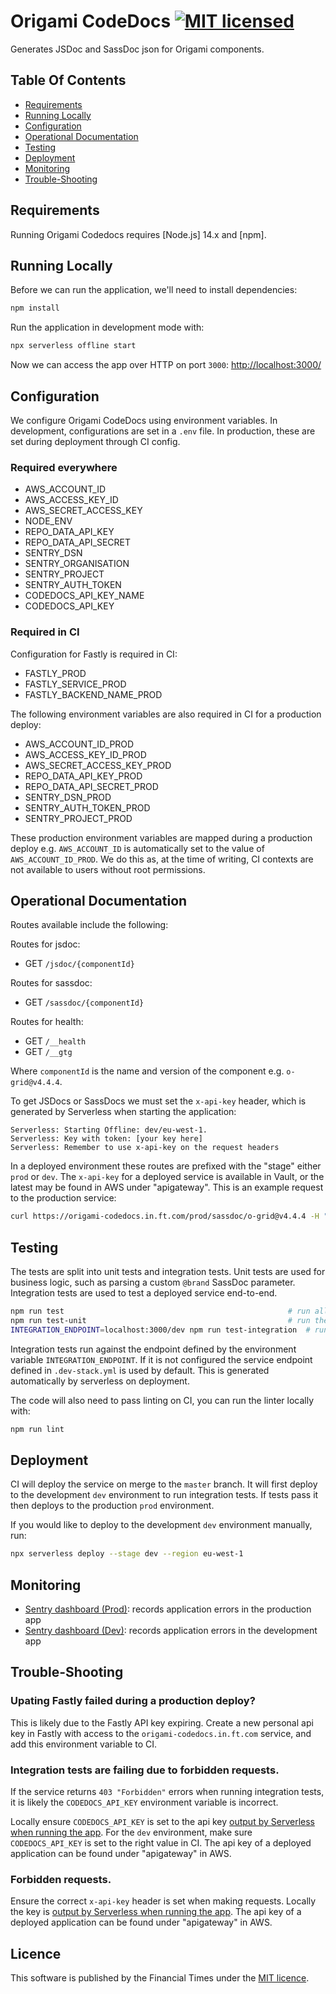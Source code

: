 # Origami CodeDocs [![MIT licensed](https://img.shields.io/badge/license-MIT-blue.svg)](#licence)

Generates JSDoc and SassDoc json for Origami components.

## Table Of Contents

- [Requirements](#requirements)
- [Running Locally](#running-locally)
- [Configuration](#configuration)
- [Operational Documentation](#operational-documentation)
- [Testing](#testing)
- [Deployment](#deployment)
- [Monitoring](#monitoring)
- [Trouble-Shooting](#trouble-shooting)

## Requirements

Running Origami Codedocs requires [Node.js] 14.x and [npm].

## Running Locally

Before we can run the application, we'll need to install dependencies:

```sh
npm install
```

Run the application in development mode with:

```sh
npx serverless offline start
```

Now we can access the app over HTTP on port `3000`: [http://localhost:3000/](http://localhost:3000/)

## Configuration

We configure Origami CodeDocs using environment variables. In development, configurations are set in a `.env` file. In production, these are set during deployment through CI config.

### Required everywhere

- AWS_ACCOUNT_ID
- AWS_ACCESS_KEY_ID
- AWS_SECRET_ACCESS_KEY
- NODE_ENV
- REPO_DATA_API_KEY
- REPO_DATA_API_SECRET
- SENTRY_DSN
- SENTRY_ORGANISATION
- SENTRY_PROJECT
- SENTRY_AUTH_TOKEN
- CODEDOCS_API_KEY_NAME
- CODEDOCS_API_KEY

### Required in CI

Configuration for Fastly is required in CI:

- FASTLY_PROD
- FASTLY_SERVICE_PROD
- FASTLY_BACKEND_NAME_PROD

The following environment variables are also required in CI for a production deploy:

- AWS_ACCOUNT_ID_PROD
- AWS_ACCESS_KEY_ID_PROD
- AWS_SECRET_ACCESS_KEY_PROD
- REPO_DATA_API_KEY_PROD
- REPO_DATA_API_SECRET_PROD
- SENTRY_DSN_PROD
- SENTRY_AUTH_TOKEN_PROD
- SENTRY_PROJECT_PROD

These production environment variables are mapped during a production deploy e.g. `AWS_ACCOUNT_ID` is automatically set to the value of `AWS_ACCOUNT_ID_PROD`. We do this as, at the time of writing, CI contexts are not available to users without root permissions.

## Operational Documentation

Routes available include the following:

Routes for jsdoc:

- GET `/jsdoc/{componentId}`

Routes for sassdoc:

- GET `/sassdoc/{componentId}`

Routes for health:

- GET `/__health`
- GET `/__gtg`

Where `componentId` is the name and version of the component e.g. `o-grid@v4.4.4`.

To get JSDocs or SassDocs we must set the `x-api-key` header, which is generated by Serverless when starting the application:

```
Serverless: Starting Offline: dev/eu-west-1.
Serverless: Key with token: [your key here]
Serverless: Remember to use x-api-key on the request headers
```

In a deployed environment these routes are prefixed with the "stage" either `prod` or `dev`. The `x-api-key` for a deployed service is available in Vault, or the latest may be found in AWS under "apigateway". This is an example request to the production service:

```sh
curl https://origami-codedocs.in.ft.com/prod/sassdoc/o-grid@v4.4.4 -H "x-api-key:[key here]"
```

## Testing

The tests are split into unit tests and integration tests. Unit tests are used for business logic, such as parsing a custom `@brand` SassDoc parameter. Integration tests are used to test a deployed service end-to-end.

```sh
npm run test                                                  # run all the tests
npm run test-unit                                             # run the unit tests
INTEGRATION_ENDPOINT=localhost:3000/dev npm run test-integration  # run the integration tests against localhost (the service must be running locally first)
```

Integration tests run against the endpoint defined by the environment variable `INTEGRATION_ENDPOINT`. If it is not configured the service endpoint defined in `.dev-stack.yml` is used by default. This is generated automatically by serverless on deployment.

The code will also need to pass linting on CI, you can run the linter locally with:

```sh
npm run lint
```

## Deployment

CI will deploy the service on merge to the `master` branch. It will first deploy to the development `dev` environment to run integration tests. If tests pass it then deploys to the production `prod` environment.

If you would like to deploy to the development `dev` environment manually, run:

```sh
npx serverless deploy --stage dev --region eu-west-1
```

## Monitoring

- [Sentry dashboard (Prod)][sentry-prod]: records application errors in the production app
- [Sentry dashboard (Dev)][sentry-dev]: records application errors in the development app

## Trouble-Shooting

### Upating Fastly failed during a production deploy?

This is likely due to the Fastly API key expiring. Create a new personal api key in Fastly with access to the `origami-codedocs.in.ft.com` service, and add this environment variable to CI.

### Integration tests are failing due to forbidden requests.

If the service returns `403 "Forbidden"` errors when running integration tests, it is likely the `CODEDOCS_API_KEY` environment variable is incorrect.

Locally ensure `CODEDOCS_API_KEY` is set to the api key [output by Serverless when running the app](#operational-documentation). For the `dev` environment, make sure `CODEDOCS_API_KEY` is set to the right value in CI. The api key of a deployed application can be found under "apigateway" in AWS.

### Forbidden requests.

Ensure the correct `x-api-key` header is set when making requests. Locally the key is [output by Serverless when running the app](#operational-documentation). The api key of a deployed application can be found under "apigateway" in AWS.

[sentry-prod]: https://sentry.io/nextftcom/origami-codedocs-prod/
[sentry-dev]: https://sentry.io/nextftcom/origami-codedocs/

## Licence

This software is published by the Financial Times under the [MIT licence](http://opensource.org/licenses/MIT).

